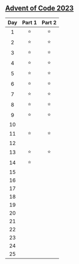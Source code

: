 ## [Advent of Code 2023](https://adventofcode.com/2023)

|Day|Part 1|Part 2|
|:-----:|:-----:|:-----:|
|   1   |   ⭐  |   ⭐  |
|   2   |   ⭐  |   ⭐  |
|   3   |   ⭐  |   ⭐  |
|   4   |   ⭐  |   ⭐  |
|   5   |   ⭐  |   ⭐  |
|   6   |   ⭐  |   ⭐  |
|   7   |   ⭐  |   ⭐  |
|   8   |   ⭐  |   ⭐  |
|   9   |   ⭐  |   ⭐  |
|   10  |       |       |
|   11  |   ⭐  |   ⭐  |
|   12  |       |       |
|   13  |   ⭐  |   ⭐  |
|   14  |   ⭐  |       |
|   15  |       |       |
|   16  |       |       |
|   17  |       |       |
|   18  |       |       |
|   19  |       |       |
|   20  |       |       |
|   21  |       |       |
|   22  |       |       |
|   23  |       |       |
|   24  |       |       |
|   25  |       |       |
